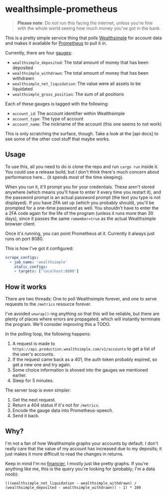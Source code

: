# wealthsimple-prometheus

> **Please note**: Do _not_ run this facing the internet, unless you're fine with
> the whole world seeing how much money you've got in the bank.

This is a pretty simple service thing that polls [Wealthsimple] for account data
and makes it available for [Prometheus] to pull it in.

[Wealthsimple]: https://wealthsimple.com
[Prometheus]: https://prometheus.io

Currently, there are four [gauges]:

- `wealthsimple_deposited`: The total amount of money that has been deposited
- `wealthsimple_withdrawn`: The total amount of money that has been withdrawn
- `wealthsimple_net_liquidation`: The value were all assets to be liquidated
- `wealthsimple_gross_position`: The sum of all positions

Each of these gauges is tagged with the following:

- `account_id`: The account identifier within Wealthsimple
- `account_type`: The type of account
- `account_name`: The nickname of the account (this one seems to not work)

[gauges]: https://prometheus.io/docs/concepts/metric_types/#gauge

This is only scratching the surface, though. Take a look at the [api docs] to
see some of the other cool stuff that maybe works.

[dev docs]: https://developers.wealthsimple.com/

## Usage

To use this, all you need to do is clone the repo and run `cargo run` inside it.
You could use a release build, but I don't think there's much concern about
performance here... (it spends most of the time sleeping).

When you run it, it'll prompt you for your credentials. These aren't stored
anywhere (which means you'll have to enter it every time you restart it), and
the password prompt is an actual password prompt (the text you type is not
displayed). If you have 2FA set up (which you probably should), you'll be
prompted for a one-time password as well. You shouldn't have to enter the a 2FA
code again for the life of the program (unless it runs more than 30 days), since
it passes the same `remember=true` as the actual Wealthsimple browser client.

Once it's running, you can point Prometheus at it. Currently it always just runs
on port 8080.

This is how I've got it configured:

```yaml
scrape_configs:
  - job_name: 'wealthsimple'
    static_configs:
    - targets: ['localhost:8080']
```

## How it works

There are two threads: One to poll Wealthsimple forever, and one to serve
requests to the `/metrics` resource forever.

I've avoided `unwrap()`-ing anything so that this will be reliable, but there
are plenty of places where errors are propagated, which will instantly
terminate the program. We'll consider improving this a TODO.

In the polling loop, the following happens:

1. A request is made to `https://api.production.wealthsimple.com/v1/accounts` to
   get a list of the user's accounts.
1. If the request came back as a 401, the auth token probably expired, so get a
   new one and try again.
1. Some choice information is shoved into the gauges we mentioned earlier.
1. Sleep for 5 minutes.

The server loop is even simpler:

1. Get the next request.
1. Return a 404 status if it's not for `/metrics`.
1. Encode the gauge data into Prometheus-speech.
1. Send it back.

## Why?

I'm not a fan of how Wealthsimple graphs your accounts by default. I don't
really care that the value of my account has increased due to my deposits; it
just makes it more difficult to read the changes in returns.

Keep in mind I'm no [financier], I mostly just like pretty graphs. If you're
anything like me, this is the query you're looking for (probably; I'm a data
noob):

```promql
(((wealthsimple_net_liquidation - wealthsimple_withdrawn) / (wealthsimple_deposited - wealthsimple_withdrawn)) - 1) * 100
```

[financier]: https://en.wikipedia.org/wiki/Financier_(cake)
